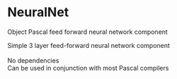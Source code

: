 # NeuralNet
Object Pascal feed forward neural network component

Simple 3 layer feed-forward neural network component\
\
No dependencies\
Can be used in conjunction with most Pascal compilers

